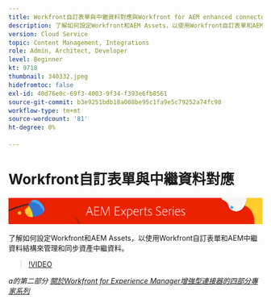 ```yaml
---
title: Workfront自訂表單與中繼資料對應與Workfront for AEM enhanced connector
description: 了解如何設定Workfront和AEM Assets，以使用Workfront自訂表單和AEM中繼資料結構來管理和同步資產中繼資料。
version: Cloud Service
topic: Content Management, Integrations
role: Admin, Architect, Developer
level: Beginner
kt: 9718
thumbnail: 340332.jpeg
hidefromtoc: false
exl-id: 40d76e0c-69f3-4003-9f34-f393e6fb8561
source-git-commit: b3e9251bdb18a008be95c1fa9e5c79252a74fc98
workflow-type: tm+mt
source-wordcount: '81'
ht-degree: 0%

---
```


# Workfront自訂表單與中繼資料對應

![AEM Experts系列](./assets/banner.png)

了解如何設定Workfront和AEM Assets，以使用Workfront自訂表單和AEM中繼資料結構來管理和同步資產中繼資料。

>[!VIDEO](https://video.tv.adobe.com/v/340332?quality=12&learn=on)

_a的第二部分 [關於Workfront for Experience Manager增強型連接器的四部分專家系列](./overview.md)_
